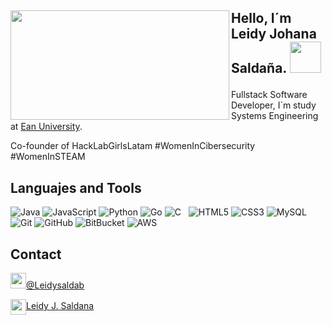 <h2> <img align="left" src="https://pbs.twimg.com/profile_banners/488065579/1551909206/1500x500" width=350 height=175>

Hello, I´m Leidy Johana Saldaña. <img src="https://i.pinimg.com/originals/0e/3e/e5/0e3ee551876e1ad2a39f89e4adf9168a.gif" width="50"></h2>

Fullstack Software Developer, I´m study Systems Engineering at [Ean University](https://universidadean.edu.co/).

Co-founder of HackLabGirlsLatam #WomenInCibersecurity #WomenInSTEAM

## Languajes and Tools

![Java](https://img.shields.io/badge/-Java-black?logo=java&style=social)
![JavaScript](https://img.shields.io/badge/-JavaScript-black?logo=javascript&style=social)
![Python](https://img.shields.io/badge/-Python-black?logo=Python&style=social)
![Go](https://img.shields.io/badge/-Golang-black?logo=go&style=social)
![C](https://img.shields.io/badge/-C-black?logo=c&style=social)&nbsp;&nbsp;
![HTML5](https://img.shields.io/badge/-HTML5-black?logo=html5&style=social)
![CSS3](https://img.shields.io/badge/-CSS3-black?logo=css3&style=social)
![MySQL](https://img.shields.io/badge/-MySQL-black?logo=mysql&style=social)
![Git](https://img.shields.io/badge/-Git-black?logo=git&style=social)
![GitHub](https://img.shields.io/badge/-GitHub-black?logo=github&style=social)
![BitBucket](https://img.shields.io/badge/-Bitbucket-black?logo=bitbucket&style=social)
![AWS](https://img.shields.io/badge/-AWS-black?logo=amazon-aws&style=social)

## Contact

<img src="https://emoji.gg/assets/emoji/3423_twitter_gif.gif" width=25>[@Leidysaldab](https://twitter.com/leidysaldab)


<img align="center" src="https://i1.wp.com/www.owlishcommunications.com/thewisdomzone/wp-content/uploads/LINKEDIN-LOGO-2-Animated-Pulsating.gif?fit=500%2C500&ssl=1" width=25>[Leidy J. Saldana](https://www.linkedin.com/in/leidy-johana-saldana/)
